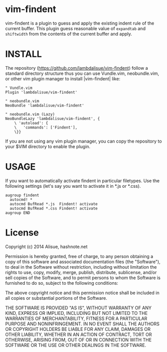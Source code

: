 vim-findent
===============================================================================

vim-findent is a plugin to guess and apply the existing indent rule of the
current buffer. This plugin guess reasonable value of `expandtab` and `shiftwidth`
from the contents of the current buffer and apply.

INSTALL
==============================================================================

The repository (https://github.com/lambdalisue/vim-findent) follow a standard
directory structure thus you can use Vundle.vim, neobundle.vim, or other vim
plugin manager to install |vim-findent| like:

```vim
" Vundle.vim
Plugin 'lambdalisue/vim-findent'

" neobundle.vim
NeoBundle 'lambdalisue/vim-findent'

" neobundle.vim (Lazy)
NeoBundleLazy 'lambdalisue/vim-findent', {
	\ 'autoload': {
	\   'commands': ['Findent'],
	\}}
```

If you are not using any vim plugin manager, you can copy the repository to
your $VIM directory to enable the plugin.


USAGE
==============================================================================

If you want to automatically activate findent in particular filetypes. Use the
following settings (let's say you want to activate it in *.js or *.css).

```vim
augroup findent
  autocmd! *
  autocmd BufRead *.js  Findent! activate
  autocmd BufRead *.css Findent! activate
augroup END
```


License
===============================================================================
Copyright (c) 2014 Alisue, hashnote.net

Permission is hereby granted, free of charge, to any person obtaining
a copy of this software and associated documentation files
(the "Software"), to deal in the Software without restriction,
including without limitation the rights to use, copy, modify, merge,
publish, distribute, sublicense, and/or sell copies of the Software,
and to permit persons to whom the Software is furnished to do so,
subject to the following conditions:

The above copyright notice and this permission notice shall be
included in all copies or substantial portions of the Software.

THE SOFTWARE IS PROVIDED "AS IS", WITHOUT WARRANTY OF ANY KIND,
EXPRESS OR IMPLIED, INCLUDING BUT NOT LIMITED TO THE WARRANTIES OF
MERCHANTABILITY, FITNESS FOR A PARTICULAR PURPOSE AND NONINFRINGEMENT.
IN NO EVENT SHALL THE AUTHORS OR COPYRIGHT HOLDERS BE LIABLE FOR ANY
CLAIM, DAMAGES OR OTHER LIABILITY, WHETHER IN AN ACTION OF CONTRACT,
TORT OR OTHERWISE, ARISING FROM, OUT OF OR IN CONNECTION WITH THE
SOFTWARE OR THE USE OR OTHER DEALINGS IN THE SOFTWARE.

